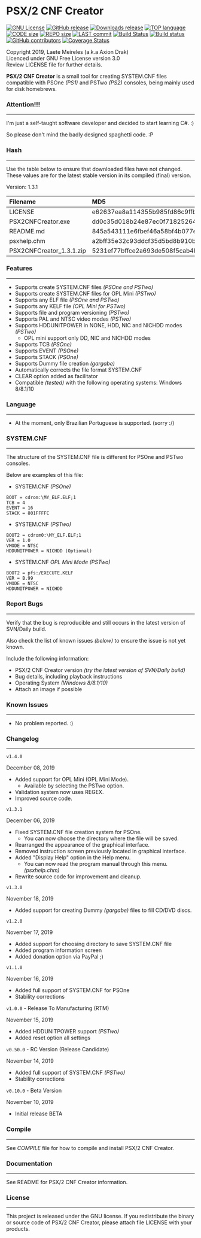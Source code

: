 # PSX/2 CNF Creator

[![GNU License](http://img.shields.io/:license-gnu-blue.svg)](https://github.com/AxionDrak/PSX2CNFCreator/blob/master/LICENSE)
[![GitHub release](https://img.shields.io/github/v/release/AxionDrak/PSX2CNFCreator)](https://github.com/AxionDrak/PSX2CNFCreator/releases/latest)
[![Downloads release](https://img.shields.io/github/downloads/AxionDrak/PSX2CNFCreator/total)](https://github.com/AxionDrak/PSX2CNFCreator/releases/latest)
[![TOP language](https://img.shields.io/github/languages/top/AxionDrak/PSX2CNFCreator)](https://github.com/AxionDrak/PSX2CNFCreator)
[![CODE size](https://img.shields.io/github/languages/code-size/AxionDrak/PSX2CNFCreator)](https://github.com/AxionDrak/PSX2CNFCreator)
[![REPO size](https://img.shields.io/github/repo-size/AxionDrak/PSX2CNFCreator)](https://github.com/AxionDrak/PSX2CNFCreator/releases)
[![LAST commit](https://img.shields.io/github/last-commit/AxionDrak/PSX2CNFCreator/master)](https://github.com/AxionDrak/PSX2CNFCreator)
[![Build Status](https://travis-ci.org/AxionDrak/PSX2CNFCreator.svg?branch=master)](https://travis-ci.org/AxionDrak/PSX2CNFCreator)
[![Build status](https://ci.appveyor.com/api/projects/status/7wdrpq87gxbb85nb/branch/master?svg=true)](https://ci.appveyor.com/project/laetemn/psx2cnfcreator/branch/master)
[![GitHub contributors](https://img.shields.io/github/contributors/AxionDrak/PSX2CNFCreator)](https://github.com/AxionDrak/PSX2CNFCreator)
[![Coverage Status](https://coveralls.io/repos/github/AxionDrak/PSX2CNFCreator/badge.svg?branch=master)](https://coveralls.io/github/AxionDrak/PSX2CNFCreator?branch=master)

Copyright 2019, Laete Meireles (a.k.a Axion Drak)   
Licenced under GNU Free License version 3.0  
Review LICENSE file for further details.   

**PSX/2 CNF Creator** is a small tool for creating SYSTEM.CNF files compatible with PSOne *(PS1)* and PSTwo *(PS2)* consoles, being mainly used for disk homebrews.

### Attention!!!
----------------
I'm just a self-taught software developer and decided to start learning C#. :)

So please don't mind the badly designed spaghetti code. :P

### Hash
-----------------
Use the table below to ensure that downloaded files have not changed. These values are for the latest stable version in its compiled (final) version.

Version: 1.3.1

| Filename                 | MD5                              | SHA256                                                         
|:-------------------------|:---------------------------------|:---------------------------------------------------------------|
| LICENSE                  | e62637ea8a114355b985fd86c9ffbd6e | 230184f60bae2feaf244f10a8bac053c8ff33a183bcc365b4d8b876d2b7f4809
| PSX2CNFCreator.exe       | dd0c35d018b24e87ec0f718252642e95 | ad125417a59c54f0e37b16e5a154cdf992b975ab9246d904f942fdd9844f49e9 
| README.md                | 845a543111e6fbef46a58bf4b077e5ad | d8edd37c2b09a8fb0d35e895aa5b334fbdb792dedea47c6ec7f1d3f72932127d 
| psxhelp.chm              | a2bff35e32c93ddcf35d5bd8b910b297 | 32395274a35ba473940cee39864ee1d202e724f1a5df313796f19e8899642d5d 
| PSX2CNFCreator_1.3.1.zip | 5231ef77bffce2a693de508f5cab4b54 | 3b1a4243d3bc1c73bef78d4d9e76ab0903269b8be1bf4493dbe647ff80f12b8c 

### Features
------------
* Supports create SYSTEM.CNF files *(PSOne and PSTwo)*
* Supports create SYSTEM.CNF files for OPL Mini *(PSTwo)*
* Supports any ELF file *(PSOne and PSTwo)*
* Supports any KELF file *(OPL Mini for PSTwo)*
* Supports file and program versioning *(PSTwo)*
* Supports PAL and NTSC video modes *(PSTwo)*
* Supports HDDUNITPOWER in NONE, HDD, NIC and NICHDD modes *(PSTwo)*
  - OPL mini support only DD, NIC and NICHDD modes
* Supports TCB *(PSOne)*
* Supports EVENT *(PSOne)*
* Supports STACK *(PSOne)*
* Supports Dummy file creation *(gargabe)*
* Automatically corrects the file format SYSTEM.CNF
* CLEAR option added as facilitator
* Compatible *(tested)* with the following operating systems: Windows 8/8.1/10

### Language
------------
* At the moment, only Brazilian Portuguese is supported. (sorry :/)

### SYSTEM.CNF
--------------
The structure of the SYSTEM.CNF file is different for PSOne and PSTwo consoles.

Below are examples of this file:

- SYSTEM.CNF *(PSOne)*
```
BOOT = cdrom:\MY_ELF.ELF;1
TCB = 4
EVENT = 16
STACK = 801FFFFC
```

- SYSTEM.CNF *(PSTwo)*
```
BOOT2 = cdrom0:\MY_ELF.ELF;1
VER = 1.0
VMODE = NTSC
HDDUNITPOWER = NICHDD (Optional)
```
- SYSTEM.CNF *OPL Mini Mode (PSTwo)*
```
BOOT2 = pfs:/EXECUTE.KELF
VER = B.99
VMODE = NTSC
HDDUNITPOWER = NICHDD
```

### Report Bugs
---------------
Verify that the bug is reproducible and still occurs in the latest version of SVN/Daily build.

Also check the list of known issues *(below)* to ensure the issue is not yet known.

Include the following information:
* PSX/2 CNF Creator version *(try the latest version of SVN/Daily build)*
* Bug details, including playback instructions
* Operating System *(Windows 8/8.1/10)*
* Attach an image if possible
 
### Known Issues
----------------
* No problem reported. :)

### Changelog
-------------
`v1.4.0`

December 08, 2019
* Added support for OPL Mini (OPL Mini Mode).
  - Available by selecting the PSTwo option.
* Validation system now uses REGEX.
* Improved source code.

`v1.3.1`

December 06, 2019
* Fixed SYSTEM.CNF file creation system for PSOne.
  - You can now choose the directory where the file will be saved.
* Rearranged the appearance of the graphical interface.
* Removed instruction screen previously located in graphical interface.
* Added "Display Help" option in the Help menu.
  - You can now read the program manual through this menu. *(psxhelp.chm)*
* Rewrite source code for improvement and cleanup.

`v1.3.0`

November 18, 2019
* Added support for creating Dummy *(gargabe)* files to fill CD/DVD discs.

`v1.2.0`

November 17, 2019
* Added support for choosing directory to save SYSTEM.CNF file
* Added program information screen
* Added donation option via PayPal ;)

`v1.1.0`

November 16, 2019
* Added full support of SYSTEM.CNF for PSOne
* Stability corrections

`v1.0.0` - Release To Manufacturing (RTM)

November 15, 2019
* Added HDDUNITPOWER support *(PSTwo)*
* Added reset option all settings

`v0.50.0` - RC Version (Release Candidate)

November 14, 2019
* Added full support of SYSTEM.CNF *(PSTwo)*
* Stability corrections

`v0.10.0` - Beta Version

November 10, 2019
* Initial release BETA

### Compile
-----------
See _COMPILE_ file for how to compile and install PSX/2 CNF Creator.

### Documentation
-----------------
See README for PSX/2 CNF Creator information.

### License
-----------
This project is released under the GNU license. If you redistribute the binary
or source code of PSX/2 CNF Creator, please attach file LICENSE with your products.
